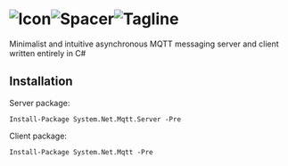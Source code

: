 # ![Icon](http://www.mobileessentials.org/img/hermes/logo/64px.png)![Spacer](http://www.mobileessentials.org/img/hermes/logo/spacer.png)![Tagline](http://www.mobileessentials.org/img/hermes/logo/tagline.png)


Minimalist and intuitive asynchronous MQTT messaging server and client written entirely in C#


## Installation

Server package:

`Install-Package System.Net.Mqtt.Server -Pre`

Client package:

`Install-Package System.Net.Mqtt -Pre`
